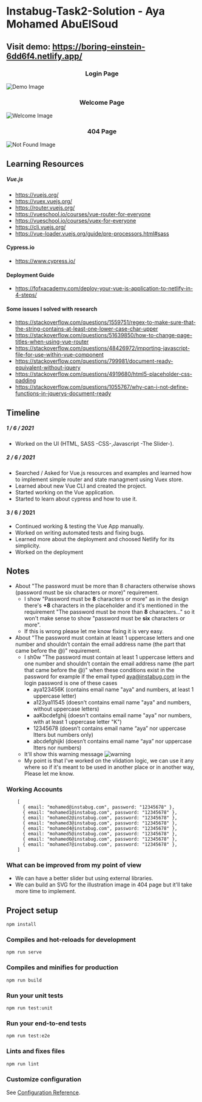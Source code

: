 # Instabug-Task2-Solution - Aya Mohamed AbuElSoud
## Visit demo: https://boring-einstein-6dd6f4.netlify.app/

<h3 align="center">Login Page</h3>

![Demo Image](https://i.imgur.com/nY9r7Fc.png)

<h3 align="center">Welcome Page</h3>

![Welcome Image](https://i.imgur.com/6i8hhfa.png)

<h3 align="center">404 Page</h3>

![Not Found Image](https://i.imgur.com/mIzDQZe.png)

## Learning Resources
##### Vue.js
- https://vuejs.org/
- https://vuex.vuejs.org/
- https://router.vuejs.org/
- https://vueschool.io/courses/vue-router-for-everyone
- https://vueschool.io/courses/vuex-for-everyone
- https://cli.vuejs.org/
- https://vue-loader.vuejs.org/guide/pre-processors.html#sass

#### Cypress.io
- https://www.cypress.io/

#### Deployment Guide
- https://fofxacademy.com/deploy-your-vue-js-application-to-netlify-in-4-steps/

#### Some issues I solved with research
- https://stackoverflow.com/questions/1559751/regex-to-make-sure-that-the-string-contains-at-least-one-lower-case-char-upper
- https://stackoverflow.com/questions/51639850/how-to-change-page-titles-when-using-vue-router
- https://stackoverflow.com/questions/48426972/importing-javascript-file-for-use-within-vue-component
- https://stackoverflow.com/questions/799981/document-ready-equivalent-without-jquery
- https://stackoverflow.com/questions/4919680/html5-placeholder-css-padding
- https://stackoverflow.com/questions/1055767/why-can-i-not-define-functions-in-jquerys-document-ready

## Timeline
##### 1 / 6 / 2021
- Worked on the UI (HTML, SASS -CSS-,Javascript -The Slider-).

##### 2 / 6 / 2021
- Searched / Asked for Vue.js resources and examples and learned how to implement simple router and state managment using Vuex store.
- Learned about new Vue CLI and created the project.
- Started working on the Vue application.
- Started to learn about cypress and how to use it.

#### 3 / 6 / 2021
- Continued working & testing the Vue App manually.
- Worked on writing automated tests and fixing bugs.
- Learned more about the deployment and choosed Netlify for its simplicity.
- Worked on the deployment

## Notes
- About "The password must be more than 8 characters otherwise shows (password must be six characters or more)" requirement.
    - I show "Password must be **8** characters or more" as in the design there's **+8** characters in the placeholder and it's mentioned in the requirement "The password must be more than **8** characters..." so it won't make sense to show "password must be **six** characters or more".
    - If this is wrong please let me know fixing it is very easy.
- About "The password must contain at least 1 uppercase letters and one number and shouldn’t
contain the email address name (the part that came before the @)" requirement.
    - I sh0w "The password must contain at least 1 uppercase letters and one number and shouldn’t
contain the email address name (the part that came before the @)" when these conditions exist in the password for example if the email typed aya@instabug.com in the login password is one of these cases
        -  aya123456K (contains email name "aya" and numbers, at least 1 uppercase letter)
        -  a123ya11545 (doesn't contains email name "aya" and numbers, without uppercase letters)
        -  aaKbcdefghij (doesn't contains email name "aya" nor numbers, with at least 1 uppercase letter "K")
        -  12345678 (doesn’t contains email name “aya” nor uppercase ltters but numbers only)
        -  abcdefghijkl (doesn’t contains email name “aya” nor uppercase ltters nor numbers)
    - It'll show this warning message ![warning](https://i.imgur.com/Pax8AE1.png)
    - My point is that I've worked on the vlidation logic, we can use it any where so if it's meant to be used in another place or in another way, Please let me know.
### Working Accounts
```
    [
      { email: "mohamed@instabug.com", password: "12345678" },
      { email: "mohamed1@instabug.com", password: "12345678" },
      { email: "mohamed2@instabug.com", password: "12345678" },
      { email: "mohamed3@instabug.com", password: "12345678" },
      { email: "mohamed4@instabug.com", password: "12345678" },
      { email: "mohamed5@instabug.com", password: "12345678" },
      { email: "mohamed6@instabug.com", password: "12345678" },
      { email: "mohamed7@instabug.com", password: "12345678" },
    ]
```

### What can be improved from my point of view
- We can have a better slider but using external libraries.
- We can build an SVG for the illustration image in 404 page but it'll take more time to implement.

## Project setup
```
npm install
```

### Compiles and hot-reloads for development
```
npm run serve
```

### Compiles and minifies for production
```
npm run build
```

### Run your unit tests
```
npm run test:unit
```

### Run your end-to-end tests
```
npm run test:e2e
```

### Lints and fixes files
```
npm run lint
```

### Customize configuration
See [Configuration Reference](https://cli.vuejs.org/config/).
